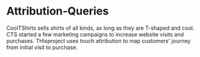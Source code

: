 # Attribution-Queries

CoolTShirts sells shirts of all kinds, as long as they are T-shaped and cool. CTS started a few marketing campaigns to increase website visits and purchases. THisproject uses touch attribution to map customers' journey from initial visit to purchase.
